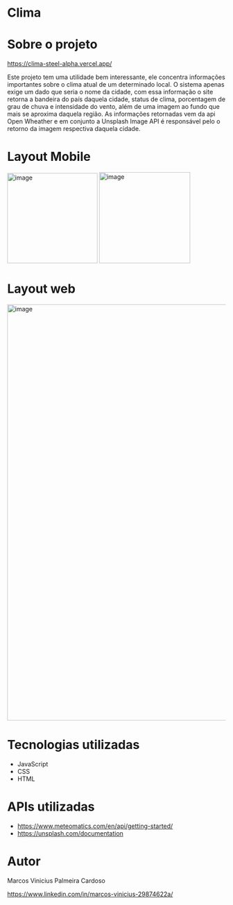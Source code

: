 # Clima
# Sobre o projeto
https://clima-steel-alpha.vercel.app/
<p>Este projeto tem uma utilidade bem interessante, ele concentra informações importantes sobre o clima atual de um determinado local. O sistema apenas exige um dado que seria o nome da cidade, com essa informação o site retorna a bandeira do país daquela cidade, status de clima, porcentagem de grau de chuva e intensidade do vento, além de uma imagem ao fundo que mais se aproxima daquela região. As informações retornadas vem da api Open Wheather e em conjunto a Unsplash Image API é responsável pelo o retorno da imagem respectiva daquela cidade. </p>

# Layout Mobile
<img width="208" alt="image" src="https://github.com/meke19/clima/assets/104653985/f8a38d45-750c-4d90-b3c3-4882bf2d0a30">
<img width="210" alt="image" src="https://github.com/meke19/clima/assets/104653985/43019e4c-decb-4e1b-ba2c-eefbcc092e0d">
<h1>Layout web</h1>
<img width="960" alt="image" src="https://github.com/meke19/clima/assets/104653985/9b046308-6490-4021-9a5d-23b29eb319f3">

# Tecnologias utilizadas
- JavaScript
- CSS
- HTML
  
# APIs utilizadas
- https://www.meteomatics.com/en/api/getting-started/
- https://unsplash.com/documentation

# Autor

Marcos Vinicius Palmeira Cardoso

https://www.linkedin.com/in/marcos-vinicius-29874622a/
